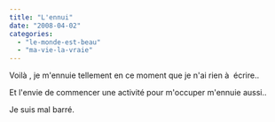 ```yaml
---
title: "L'ennui"
date: "2008-04-02"
categories: 
  - "le-monde-est-beau"
  - "ma-vie-la-vraie"
---
```


Voilà , je m'ennuie tellement en ce moment que je n'ai rien à  écrire..

Et l'envie de commencer une activité pour m'occuper m'ennuie aussi..

Je suis mal barré.
